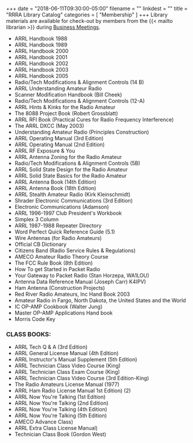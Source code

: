 +++
date = "2018-06-11T09:30:00-05:00"
filename = ""
linkdest = ""
title = "RRRA Library Catalog"
categories = [ "Membership" ]
+++
Library materials are available for check-out by members
from the {{< mailto librarian >}} during
[Business Meetings](/dates/club-meetings/).
<!--more-->

* ARRL Handbook 1988
* ARRL Handbook 1989
* ARRL Handbook 2000
* ARRL Handbook 2001
* ARRL Handbook 2002
* ARRL Handbook 2003
* ARRL Handbook 2005
* Radio/Tech Modifications & Alignment Controls (14 B)
* ARRL Understanding Amateur Radio
* Scanner Modification Handbook (Bill Cheek) 
* Radio/Tech Modifications & Alignment Controls (12-A)
* ARRL Hints & Kinks for the Radio Amateur
* The 8088 Project Book (Robert Grossblatt) 
* ARRL RFI Book (Practical Cures for Radio Frequency Interference)
* The ARRL DXCC (May 2003)
* Understanding Amateur Radio  (Principles Construction) 
* ARRL Operating Manual (3rd Edition) 
* ARRL Operating Manual (2nd Edition) 
* ARRL RF Exposure & You
* ARRL Antenna Zoning for the Radio Amateur
* Radio/Tech Modifications & Alignment Controls (5B)
* ARRL Solid State Design for the Radio Amateur
* ARRL Solid State Basics for the Radio Amateur
* ARRL Antenna Book (14th Edition) 
* ARRL Antenna Book (18th Edition) 
* ARRL Stealth Amateur Radio (Kirk Kleinschmidt)
* Shrader Electronic Communications (3rd Edition) 
* Electronic Communications (Adamson) 
* ARRL 1996-1997 Club President's Workbook
* Simplex 3 Column
* ARRL 1987-1988 Repeater Directory
* Word Perfect Quick Reference Guide (5.1)
* Wire Antennas (for Radio Amateurs)
* Official CB Dictionary 
* Citizens Band (Radio Service Rules & Regulations) 
* AMECO Amateur Radio Theory Course
* The FCC Rule Book (8th Edition)
* How To get Started in Packet Radio 
* Your Gateway to Packet Radio (Stan Horzepa, WA1LOU) 
* Antenna Data Reference Manual (Joseph Carr) K4IPV) 
* Ham Antenna (Construction Projects) 
* Red River Radio Amateurs, Inc Hand Book 2003
* Amateur Radio in Fargo, North Dakota, the United States and the World
* IC OP-AMP Cookbook (Walter Jung) 
* Master OP-AMP Applications Hand book
* Morris Code Key 

### CLASS BOOKS:
* ARRL Tech Q & A (3rd Edition) 
* ARRL General License Manual (4th Edition) 
* ARRL Instructor's Manual Supplement (5th Edition) 
* ARRL Technician Class Video Course (King) 
* ARRL Technician Class Exam Course (King) 
* ARRL Technician Class Video Course (3rd Edition-King)  
* The Radio Amateurs License Manual (1977)
* ARRL Ham Radio License Manual 1st Edition) (2)
* ARRL Now You're Talking (1st Edition) 
* ARRL Now You're Talking (2nd Edition) 
* ARRL Now You're Talking (4th Edition) 
* ARRL Now You're Talking (5th Edition) 
* AMECO Advance Class) 
* ARRL Extra Class License Manual) 
* Technician Class Book (Gordon West) 

